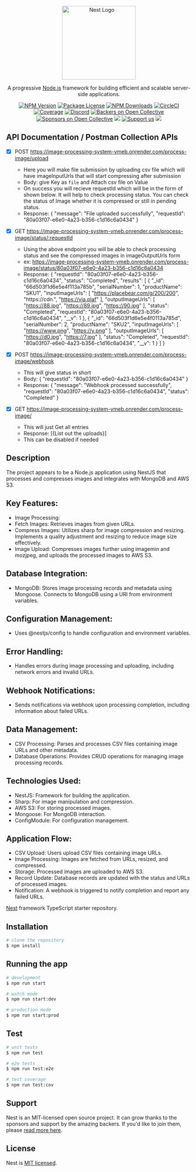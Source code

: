 <p align="center">
  <a href="http://nestjs.com/" target="blank"><img src="https://nestjs.com/img/logo-small.svg" width="200" alt="Nest Logo" /></a>
</p>

[circleci-image]: https://img.shields.io/circleci/build/github/nestjs/nest/master?token=abc123def456
[circleci-url]: https://circleci.com/gh/nestjs/nest

  <p align="center">A progressive <a href="http://nodejs.org" target="_blank">Node.js</a> framework for building efficient and scalable server-side applications.</p>
    <p align="center">
<a href="https://www.npmjs.com/~nestjscore" target="_blank"><img src="https://img.shields.io/npm/v/@nestjs/core.svg" alt="NPM Version" /></a>
<a href="https://www.npmjs.com/~nestjscore" target="_blank"><img src="https://img.shields.io/npm/l/@nestjs/core.svg" alt="Package License" /></a>
<a href="https://www.npmjs.com/~nestjscore" target="_blank"><img src="https://img.shields.io/npm/dm/@nestjs/common.svg" alt="NPM Downloads" /></a>
<a href="https://circleci.com/gh/nestjs/nest" target="_blank"><img src="https://img.shields.io/circleci/build/github/nestjs/nest/master" alt="CircleCI" /></a>
<a href="https://coveralls.io/github/nestjs/nest?branch=master" target="_blank"><img src="https://coveralls.io/repos/github/nestjs/nest/badge.svg?branch=master#9" alt="Coverage" /></a>
<a href="https://discord.gg/G7Qnnhy" target="_blank"><img src="https://img.shields.io/badge/discord-online-brightgreen.svg" alt="Discord"/></a>
<a href="https://opencollective.com/nest#backer" target="_blank"><img src="https://opencollective.com/nest/backers/badge.svg" alt="Backers on Open Collective" /></a>
<a href="https://opencollective.com/nest#sponsor" target="_blank"><img src="https://opencollective.com/nest/sponsors/badge.svg" alt="Sponsors on Open Collective" /></a>
  <a href="https://paypal.me/kamilmysliwiec" target="_blank"><img src="https://img.shields.io/badge/Donate-PayPal-ff3f59.svg"/></a>
    <a href="https://opencollective.com/nest#sponsor"  target="_blank"><img src="https://img.shields.io/badge/Support%20us-Open%20Collective-41B883.svg" alt="Support us"></a>
  <a href="https://twitter.com/nestframework" target="_blank"><img src="https://img.shields.io/twitter/follow/nestframework.svg?style=social&label=Follow"></a>
</p>
  <!--[![Backers on Open Collective](https://opencollective.com/nest/backers/badge.svg)](https://opencollective.com/nest#backer)
  [![Sponsors on Open Collective](https://opencollective.com/nest/sponsors/badge.svg)](https://opencollective.com/nest#sponsor)-->

## API Documentation / Postman Collection APIs

- [x] POST https://image-processing-system-vmeb.onrender.com/process-image/upload
  -   Here you will make file submission by uploading csv file which will have imageInputUrls that will start compressing after submission
  -   Body: give Key as `file` and Attach csv file on Value
  -   On success you will recieve requestId which will be in the form of shown below. It will help to check processing status. You can check the status of Image whether it is compressed or still in pending status.
  -   Response: {
        "message": "File uploaded successfully",
        "requestId": "80a03f07-e6e0-4a23-b356-c1d16c6a0434"
      }

- [x] GET https://image-processing-system-vmeb.onrender.com/process-image/status/:requestId
  -   Using the above endpoint you will be able to check processing status and see the compressed images in imageOutputUrls form
  -   ex: https://image-processing-system-vmeb.onrender.com/process-image/status/80a03f07-e6e0-4a23-b356-c1d16c6a0434
  -   Response: {
        "requestId": "80a03f07-e6e0-4a23-b356-c1d16c6a0434",
        "status": "Completed",
        "results": [
          {
            "_id": "66d503f1d6e5e4f113a785b",
            "serialNumber": 1,
            "productName": "SKU1",
            "inputImageUrls": [
              "https://placebear.com/g/200/200", 
              "https://cdn.", 
              "https://via.plaf"
            ],
             "outputImageUrls": [
              "https://88.jpg",
              "https://89.jpg",
              "https://90.jpg"
            ],
            "status": "Completed",
            "requestId": "80a03f07-e6e0-4a23-b356-c1d16c6a0434",
            "__v": 1
          },
          {
            "_id": "66d503f1d6e5e4f0113a785d",
            "serialNumber": 2,
            "productName": "SKU2",
            "inputImageUrls": [
              "https://www.png",
              "https://y.png"
            ],
            "outputImageUrls": [
              "https://d0.jpg",
              "https://7.jpg"
            ],
            "status": "Completed",
            "requestId": "80a03f07-e6e0-4a23-b356-c1d16c6a0434",
            "__v": 1
          }
        ]
      }

- [x] POST https://image-processing-system-vmeb.onrender.com/process-image/webhook
  -   This will give status in short 
  -   Body: { 
        "requestId": "80a03f07-e6e0-4a23-b356-c1d16c6a0434"
      }
  -   Response: {
        "message": "Webhook processed successfully",
        "requestId": "80a03f07-e6e0-4a23-b356-c1d16c6a0434",
        "status": "Completed"
      }

- [x] GET https://image-processing-system-vmeb.onrender.com/process-image/
  -   This will just Get all entries
  -   Response: [{List out the uploads}]
  -   This can be disabled if needed

## Description

The project appears to be a Node.js application using NestJS that processes and compresses images and integrates with MongoDB and AWS S3.

## Key Features:
- Image Processing:
- Fetch Images: Retrieves images from given URLs.
- Compress Images: Utilizes sharp for image compression and resizing. Implements a quality adjustment and resizing to reduce image size effectively.
- Image Upload: Compresses images further using imagemin and mozjpeg, and uploads the processed images to AWS S3.

## Database Integration:
- MongoDB: Stores image processing records and metadata using Mongoose. Connects to MongoDB using a URI from environment variables.
  
## Configuration Management:
- Uses @nestjs/config to handle configuration and environment variables.

## Error Handling:
- Handles errors during image processing and uploading, including network errors and invalid URLs.

## Webhook Notifications:
- Sends notifications via webhook upon processing completion, including information about failed URLs.

## Data Management:
- CSV Processing: Parses and processes CSV files containing image URLs and other metadata.
- Database Operations: Provides CRUD operations for managing image processing records.

## Technologies Used:
- NestJS: Framework for building the application.
- Sharp: For image manipulation and compression.
- AWS S3: For storing processed images.
- Mongoose: For MongoDB interaction.
- ConfigModule: For configuration management.

## Application Flow:
- CSV Upload: Users upload CSV files containing image URLs.
- Image Processing: Images are fetched from URLs, resized, and compressed.
- Storage: Processed images are uploaded to AWS S3.
- Record Update: Database records are updated with the status and URLs of processed images.
- Notification: A webhook is triggered to notify completion and report any failed URLs.

[Nest](https://github.com/nestjs/nest) framework TypeScript starter repository.

## Installation

```bash
# clone the repository
$ npm install
```

## Running the app

```bash
# development
$ npm run start

# watch mode
$ npm run start:dev

# production mode
$ npm run start:prod
```

## Test

```bash
# unit tests
$ npm run test

# e2e tests
$ npm run test:e2e

# test coverage
$ npm run test:cov
```

## Support

Nest is an MIT-licensed open source project. It can grow thanks to the sponsors and support by the amazing backers. If you'd like to join them, please [read more here](https://docs.nestjs.com/support).

<!-- ## Stay in touch

- Author - [Kamil Myśliwiec](https://kamilmysliwiec.com)
- Website - [https://nestjs.com](https://nestjs.com/)
- Twitter - [@nestframework](https://twitter.com/nestframework) -->

## License

Nest is [MIT licensed](LICENSE).
